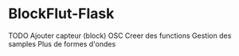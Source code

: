 # BlockFlut-Flask

TODO
Ajouter capteur (block) OSC
Creer des functions
Gestion des samples
Plus de formes d'ondes
